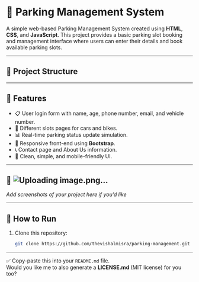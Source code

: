 # 🚗 Parking Management System

A simple web-based Parking Management System created using **HTML**, **CSS**, and **JavaScript**. This project provides a basic parking slot booking and management interface where users can enter their details and book available parking slots.

---

## 📂 Project Structure


---

## 📌 Features

- 📋 User login form with name, age, phone number, email, and vehicle number.
- 🚙 Different slots pages for cars and bikes.
- 📊 Real-time parking status update simulation.
- 📱 Responsive front-end using **Bootstrap**.
- 📞 Contact page and About Us information.
- 🎨 Clean, simple, and mobile-friendly UI.

---

## 📸 ![Uploading image.png…]()


_Add screenshots of your project here if you’d like_

---

## 🚀 How to Run

1. Clone this repository:
   ```bash
   git clone https://github.com/thevishalmisra/parking-management.git

---

✅ Copy-paste this into your `README.md` file.  
Would you like me to also generate a **LICENSE.md** (MIT license) for you too?

